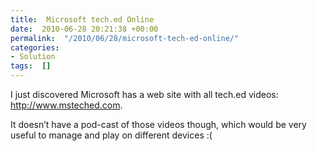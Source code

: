 ```yaml
---
title:  Microsoft tech.ed Online
date:  2010-06-28 20:21:38 +00:00
permalink:  "/2010/06/28/microsoft-tech-ed-online/"
categories:
- Solution
tags:  []
---
```

<p>I just discovered Microsoft has a web site with all tech.ed videos:&#160; <a href="http://www.msteched.com">http://www.msteched.com</a>.</p>  <p>It doesn’t have a pod-cast of those videos though, which would be very useful to manage and play on different devices :(</p>